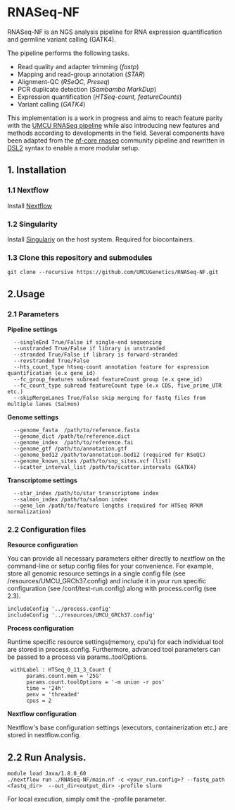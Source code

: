 # RNASeq-NF

RNASeq-NF is an NGS analysis pipeline for RNA expression quantification and germline variant calling (GATK4).

The pipeline performs the following tasks.

* Read quality and adapter trimming (*fastp*)
* Mapping and read-group annotation (*STAR*)
* Alignment-QC (*RSeQC, Preseq*)
* PCR duplicate detection (*Sambamba MarkDup*)
* Expression quantification (*HTSeq-count, featureCounts*)
* Variant calling (*GATK4*)

This implementation is a work in progress and aims to reach feature parity with the [UMCU RNASeq pipeline](https://github.com/UMCUGenetics/RNASeq) while also introducing new features and methods according to developments in the field. Several components have been adapted from the [nf-core rnaseq](https://github.com/nf-core/rnaseq) community pipeline and rewritten in [DSL2](https://www.nextflow.io/docs/edge/dsl2.html) syntax to enable a more modular setup.

## 1. Installation

### 1.1 Nextflow 
Install [Nextflow](https://www.nextflow.io/) 

### 1.2 Singularity
Install [Singulariy](https://sylabs.io/guides/3.5/admin-guide/) on the host system. Required for biocontainers.

### 1.3 Clone this repository and submodules

```
git clone --recursive https://github.com/UMCUGenetics/RNASeq-NF.git
```

## 2.Usage

### 2.1 Parameters

**Pipeline settings** 
```
  --singleEnd True/False if single-end sequencing
  --unstranded True/False if library is unstranded
  --stranded True/False if library is forward-stranded 
  --revstranded True/False
  --hts_count_type htseq-count annotation feature for expression quantification (e.x gene_id)
  --fc_group_features subread featureCount group (e.x gene_id)
  --fc_count_type subread featureCount type (e.x CDS, five_prime_UTR etc.)
  --skipMergeLanes True/False skip merging for fastq files from multiple lanes (Salmon)
```
**Genome settings**
```
  --genome_fasta  /path/to/reference.fasta
  --genome_dict /path/to/reference.dict
  --genome_index  /path/to/reference.fai
  --genome_gtf /path/to/annotation.gtf
  --genome_bed12 /path/to/annotation.bed12 (required for RSeQC)
  --genome_known_sites /path/to/snp_sites.vcf (list)
  --scatter_interval_list /path/to/scatter.intervals (GATK4)
```
**Transcriptome settings**
```
  --star_index /path/to/star transcriptome index
  --salmon_index /path/to/salmon index
  --gene_len /path/to/feature lengths (required for HTSeq RPKM normalization)
```

### 2.2 Configuration files

**Resource configuration**

You can provide all necessary parameters either directly to nextflow on the command-line or setup config files for your convenience. For example, store all genomic resource settings in a single config file (see /resources/UMCU_GRCh37.config) and include it in your run specific configuration (see /conf/test-run.config) along with process.config (see 2.3).

```
includeConfig '../process.config'
includeConfig '../resources/UMCU_GRCh37.config'
```

**Process configuration**

Runtime specific resource settings(memory, cpu's) for each individual tool are stored in process.config. Furthermore, advanced tool parameters can be passed to a process via params.<tool>.toolOptions.  
```
 withLabel : HTSeq_0_11_3_Count {
      params.count.mem = '25G'
      params.count.toolOptions = '-m union -r pos'
      time = '24h'
      penv = 'threaded'
      cpus = 2
```
  
**Nextflow configuration**

Nextflow's base configuration settings (executors, containerization etc.) are stored in nextflow.config.

## 2.2 Run Analysis.

```
module load Java/1.8.0_60
./nextflow run ./RNASeq-NF/main.nf -c <your_run.config>? --fastq_path <fastq_dir>  --out_dir<output_dir> -profile slurm
```
For local execution, simply omit the -profile parameter. 







